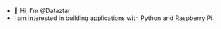 - 👋 Hi, I’m @Dataztar
- I am interested in building applications with Python and Raspberry Pi. 

<!---
Dataztar/Dataztar is a ✨ special ✨ repository because its `README.md` (this file) appears on your GitHub profile.
You can click the Preview link to take a look at your changes.
--->
